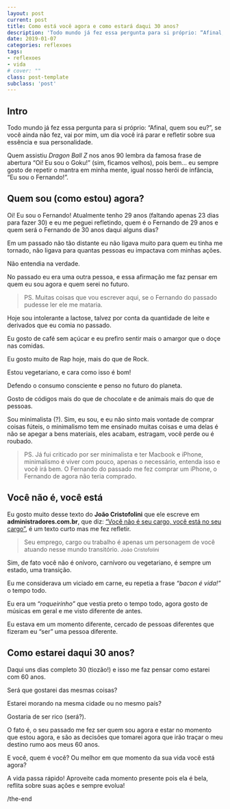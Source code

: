 ```yaml
---
layout: post
current: post
title: Como está você agora e como estará daqui 30 anos?
description: 'Todo mundo já fez essa pergunta para si próprio: “Afinal, quem sou eu?”, se você ainda não fez, vai por mim, um dia você irá parar e refletir sobre sua essência e sua personalidade.'
date: 2019-01-07
categories: reflexoes
tags:
- reflexoes
- vida
# cover: ""
class: post-template
subclass: 'post'
---
```


## Intro

Todo mundo já fez essa pergunta para si próprio: “Afinal, quem sou eu?”, se você ainda não fez, vai por mim, um dia você irá parar e refletir sobre sua essência e sua personalidade.

Quem assistiu _Dragon Ball Z_ nos anos 90 lembra da famosa frase de abertura “Oi! Eu sou o Goku!” (sim, ficamos velhos), pois bem... eu sempre gosto de repetir o mantra em minha mente, igual nosso herói de infância, “Eu sou o Fernando!”.

## Quem sou (como estou) agora?

Oi! Eu sou o Fernando! Atualmente tenho 29 anos (faltando apenas 23 dias para fazer 30) e eu me peguei refletindo, quem é o Fernando de 29 anos e quem será o Fernando de 30 anos daqui alguns dias?

Em um passado não tão distante eu não ligava muito para quem eu tinha me tornado, não ligava para quantas pessoas eu impactava com minhas ações.

Não entendia na verdade.

No passado eu era uma outra pessoa, e essa afirmação me faz pensar em quem eu sou agora e quem serei no futuro.

> PS. Muitas coisas que vou escrever aqui, se o Fernando do passado pudesse ler ele me mataria.

Hoje sou intolerante a lactose, talvez por conta da quantidade de leite e derivados que eu comia no passado.

Eu gosto de café sem açúcar e eu prefiro sentir mais o amargor que o doçe nas comidas.

Eu gosto muito de Rap hoje, mais do que de Rock.

Estou vegetariano, e cara como isso é bom!

Defendo o consumo consciente e penso no futuro do planeta.

Gosto de códigos mais do que de chocolate e de animais mais do que de pessoas.

Sou minimalista (?). Sim, eu sou, e eu não sinto mais vontade de comprar coisas fúteis, o minimalismo tem me ensinado muitas coisas e uma delas é não se apegar a bens materiais, eles acabam, estragam, você perde ou é roubado.

> PS. Já fui criticado por ser minimalista e ter Macbook e iPhone, minimalismo é viver com pouco, apenas o necessário, entenda isso e você irá bem. O Fernando do passado me fez comprar um iPhone, o Fernando de agora não teria comprado.

## Você não é, você está

Eu gosto muito desse texto do **João Cristofolini** que ele escreve em **administradores.com.br**, que diz: [“Você não é seu cargo, você está no seu cargo”](http://administradores.com.br/artigos/carreira/voce-nao-e-seu-cargo-voce-esta-no-seu-cargo/103085/), é um texto curto mas me fez refletir.

> Seu emprego, cargo ou trabalho é apenas um personagem de você atuando nesse mundo transitório. <small>João Cristofolini</small>

Sim, de fato você não é onívoro, carnívoro ou vegetariano, é sempre um estado, uma transição.

Eu me considerava um viciado em carne, eu repetia a frase _“bacon é vida!”_ o tempo todo.

Eu era um _“roqueirinho”_ que vestia preto o tempo todo, agora gosto de músicas em geral e me visto diferente de antes.

Eu estava em um momento diferente, cercado de pessoas diferentes que fizeram eu “ser” uma pessoa diferente.

## Como estarei daqui 30 anos?

Daqui uns dias completo 30 (tiozão!) e isso me faz pensar como estarei com 60 anos.

Será que gostarei das mesmas coisas?

Estarei morando na mesma cidade ou no mesmo país?

Gostaria de ser rico (será?).

O fato é, o seu passado me fez ser quem sou agora e estar no momento que estou agora, e são as decisões que tomarei agora que irão traçar o meu destino rumo aos meus 60 anos.

E você, quem é você? Ou melhor em que momento da sua vida você está agora?

A vida passa rápido! Aproveite cada momento presente pois ela é bela, reflita sobre suas ações e sempre evolua!

/the-end